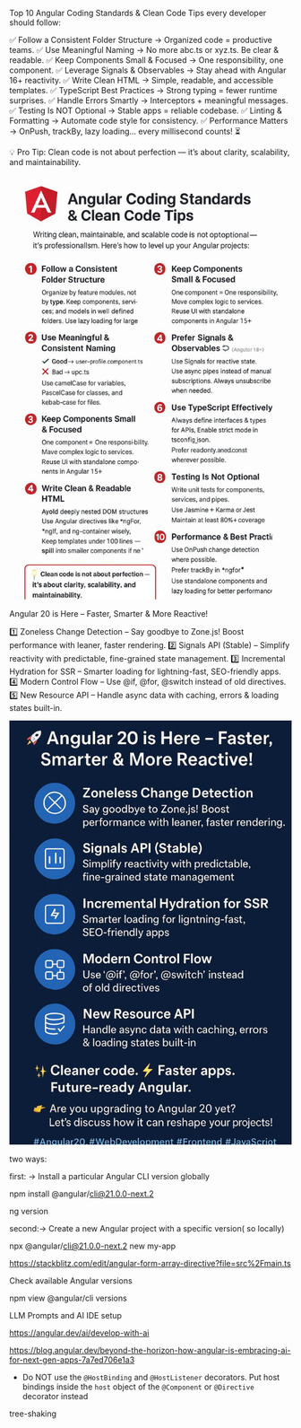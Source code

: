 Top 10 Angular Coding Standards & Clean Code Tips every developer should follow:

✅ Follow a Consistent Folder Structure → Organized code = productive teams.
✅ Use Meaningful Naming → No more abc.ts or xyz.ts. Be clear & readable.
✅ Keep Components Small & Focused → One responsibility, one component.
✅ Leverage Signals & Observables → Stay ahead with Angular 16+ reactivity.
✅ Write Clean HTML → Simple, readable, and accessible templates.
✅ TypeScript Best Practices → Strong typing = fewer runtime surprises.
✅ Handle Errors Smartly → Interceptors + meaningful messages.
✅ Testing Is NOT Optional → Stable apps = reliable codebase.
✅ Linting & Formatting → Automate code style for consistency.
✅ Performance Matters → OnPush, trackBy, lazy loading… every millisecond counts! ⏳

💡 Pro Tip: Clean code is not about perfection — it’s about clarity, scalability, and maintainability.

![code tips](code_tips.jpeg)


 Angular 20 is Here – Faster, Smarter & More Reactive!

1️⃣ Zoneless Change Detection – Say goodbye to Zone.js! Boost performance with leaner, faster rendering.
2️⃣ Signals API (Stable) – Simplify reactivity with predictable, fine-grained state management.
3️⃣ Incremental Hydration for SSR – Smarter loading for lightning-fast, SEO-friendly apps.
4️⃣ Modern Control Flow – Use @if, @for, @switch instead of old directives.
5️⃣ New Resource API – Handle async data with caching, errors & loading states built-in.

![angular 20](angular_20.jpeg)

two ways:

first: -> Install a particular Angular CLI version globally

npm install @angular/cli@21.0.0-next.2

ng version

second:-> Create a new Angular project with a specific version( so locally)

npx @angular/cli@21.0.0-next.2 new my-app

https://stackblitz.com/edit/angular-form-array-directive?file=src%2Fmain.ts

Check available Angular versions

npm view @angular/cli versions

LLM Prompts and AI IDE setup

https://angular.dev/ai/develop-with-ai

https://blog.angular.dev/beyond-the-horizon-how-angular-is-embracing-ai-for-next-gen-apps-7a7ed706e1a3

- Do NOT use the `@HostBinding` and `@HostListener` decorators. Put host bindings inside the `host` object of the `@Component` or `@Directive` decorator instead


tree-shaking





